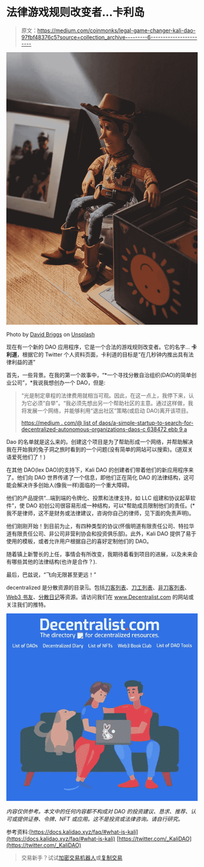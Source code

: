 # 法律游戏规则改变者…卡利岛

> 原文：<https://medium.com/coinmonks/legal-game-changer-kali-dao-97fbf48376c5?source=collection_archive---------6----------------------->

![](img/c028ff08eddd481d91b342bf9f378274.png)

Photo by [David Briggs](https://unsplash.com/@bravediggs?utm_source=medium&utm_medium=referral) on [Unsplash](https://unsplash.com?utm_source=medium&utm_medium=referral)

现在有一个新的 DAO 应用程序，它是一个合法的游戏规则改变者。它的名字… **卡利道**，根据它的 Twitter 个人资料页面，卡利道的目标是“在几秒钟内推出具有法律利益的道”

首先，一些背景。在我的第一个故事中，“*一个寻找分散自治组织(DAO)的简单创业公司”，*我说我想创办一个 DAO，但是:

> “光是制定章程的法律费用就相当可观。因此，在这一点上，我停下来，认为它必须“自举”。“我必须先想出另一个帮助社区的主意。通过这样做，我将发展一个网络，并能够利用“退出社区”策略(或启动 DAO)离开该项目。
> 
> [https://medium . com/@ list of daos/a-simple-startup-to-search-for-decentralized-autonomous-organizations-daos-c 638472 ebb 9 a](/@listofdaos/a-simple-startup-to-search-for-decentralized-autonomous-organizations-daos-c638472ebb9a)

Dao 的名单就是这么来的。创建这个项目是为了帮助形成一个网络，并帮助解决我在开始我的兔子洞之旅时看到的一个问题(没有简单的网站可以搜索)。(道双关语爱死他们了！)

在其他 DAO(lex DAO)的支持下，Kali DAO 的创建者们带着他们的新应用程序来了。他们向 DAO 世界传递了一个信息，即他们正在简化 DAO 的法律结构，这可能会解决许多创始人(像我一样)面临的一个重大障碍。

他们的产品提供“…端到端的令牌化、投票和法律支持，如 LLC 组建和协议起草软件”，使 DAO 初创公司很容易形成一种结构，可以*帮助成员限制他们的责任。(*我不是律师，这不是财务或法律建议，咨询你自己的律师，见下面的免责声明)。

他们刚刚开始！到目前为止，有四种类型的协议(怀俄明道有限责任公司、特拉华道有限责任公司、非公司非营利协会和投资俱乐部)。此外，Kali DAO 提供了易于使用的模板，或者允许用户根据自己的喜好定制他们的 DAO。

随着镇上新警长的上任，事情会有所改变，我期待着看到项目的进展，以及未来会有哪些其他的法律结构(也许是合作？).

最后，巴兹说，“飞向无限甚至更远！”

decentralized 是分散资源的目录🗒。包括[刀客列表](https://www.decentra-list.com/list-of-daos)、[刀工列表](https://www.decentra-list.com/list-of-dao-tools)、[非刀客列表](https://www.decentra-list.com/list-of-nfts)、 [Web3 书友](https://www.decentra-list.com/web3-book-club)、[分散日记](https://www.decentra-list.com/decentralized-diary)等资源。请访问我们在 www.Decentralist.com 的网站或关注我们的推特。

![](img/6aeea68f0a351ef38e79d0399c86b764.png)

*内容仅供参考。本文中的任何内容都不构成对 DAO 的投资建议、恳求、推荐、认可或提供证券、令牌、NFT 或应用。这不是投资或法律咨询。请自行研究。*

参考资料:[https://docs.kalidao.xyz/faq/#what-is-kali](https://docs.kalidao.xyz/faq/#what-is-kali)
[https://twitter.com/_KaliDAO](https://twitter.com/_KaliDAO)

> 交易新手？试试[加密交易机器人](/coinmonks/crypto-trading-bot-c2ffce8acb2a)或[复制交易](/coinmonks/top-10-crypto-copy-trading-platforms-for-beginners-d0c37c7d698c)